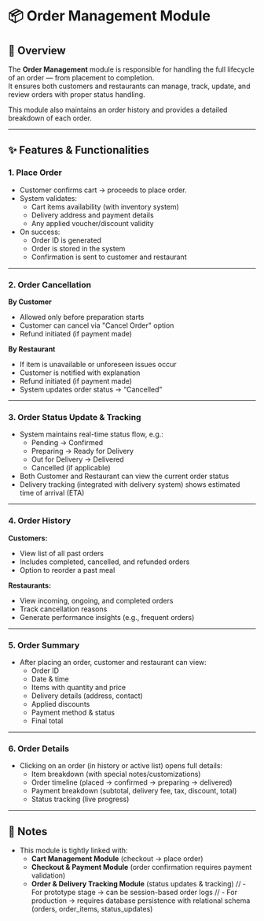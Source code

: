 # 📦 Order Management Module

## 📌 Overview

The **Order Management** module is responsible for handling the full lifecycle of an order — from placement to completion.  
It ensures both customers and restaurants can manage, track, update, and review orders with proper status handling.

This module also maintains an order history and provides a detailed breakdown of each order.

---

## ✨ Features & Functionalities

### 1. Place Order
- Customer confirms cart → proceeds to place order.
- System validates:
  - Cart items availability (with inventory system)
  - Delivery address and payment details
  - Any applied voucher/discount validity
- On success:
  - Order ID is generated
  - Order is stored in the system
  - Confirmation is sent to customer and restaurant

---

### 2. Order Cancellation

**By Customer**
- Allowed only before preparation starts
- Customer can cancel via "Cancel Order" option
- Refund initiated (if payment made)

**By Restaurant**
- If item is unavailable or unforeseen issues occur
- Customer is notified with explanation
- Refund initiated (if payment made)
- System updates order status → “Cancelled”

---

### 3. Order Status Update & Tracking
- System maintains real-time status flow, e.g.:
  - Pending → Confirmed
  - Preparing → Ready for Delivery
  - Out for Delivery → Delivered
  - Cancelled (if applicable)
- Both Customer and Restaurant can view the current order status
- Delivery tracking (integrated with delivery system) shows estimated time of arrival (ETA)

---

### 4. Order History

**Customers:**
- View list of all past orders
- Includes completed, cancelled, and refunded orders
- Option to reorder a past meal

**Restaurants:**
- View incoming, ongoing, and completed orders
- Track cancellation reasons
- Generate performance insights (e.g., frequent orders)

---

### 5. Order Summary
- After placing an order, customer and restaurant can view:
  - Order ID
  - Date & time
  - Items with quantity and price
  - Delivery details (address, contact)
  - Applied discounts
  - Payment method & status
  - Final total

---

### 6. Order Details
- Clicking on an order (in history or active list) opens full details:
  - Item breakdown (with special notes/customizations)
  - Order timeline (placed → confirmed → preparing → delivered)
  - Payment breakdown (subtotal, delivery fee, tax, discount, total)
  - Status tracking (live progress)

---

## 📌 Notes

- This module is tightly linked with:
  - **Cart Management Module** (checkout → place order)
  - **Checkout & Payment Module** (order confirmation requires payment validation)
  - **Order & Delivery Tracking Module** (status updates & tracking)
// - For prototype stage → can be session-based order logs
// - For production → requires database persistence with relational schema (orders, order_items, status_updates)

